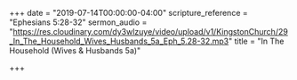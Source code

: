 +++
date = "2019-07-14T00:00:00-04:00"
scripture_reference = "Ephesians 5:28-32"
sermon_audio = "https://res.cloudinary.com/dy3wlzuye/video/upload/v1/KingstonChurch/29_In_The_Household_Wives_Husbands_5a_Eph_5.28-32.mp3"
title = "In The Household (Wives & Husbands 5a)"

+++
